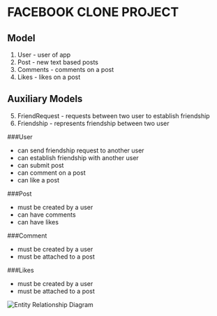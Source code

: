 # FACEBOOK CLONE PROJECT


## Model
1. User - user of app
2. Post - new text based posts
3. Comments - comments on a post
4. Likes - likes on a post

## Auxiliary Models
5. FriendRequest - requests between two user to establish friendship
6. Friendship - represents friendship between two user

###User
- can send friendship request to another user
- can establish friendship with another user
- can submit post
- can comment on a post
- can like a post

###Post
- must be created by a user
- can have comments
- can have likes

###Comment
- must be created by a user
- must be attached to a post

###Likes
- must be created by a user
- must be attached to a post


![Entity Relationship Diagram](/DB%20Diagram.png?raw=true "Entity Relationship Diagram")


